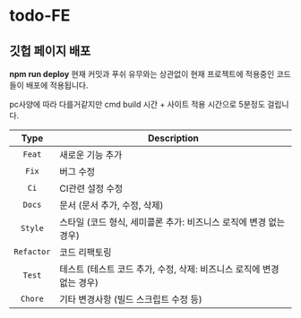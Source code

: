 # todo-FE

## 깃헙 페이지 배포 
<b>npm run deploy</b>
현재 커밋과 푸쉬 유무와는 상관없이 현재 프로젝트에 적용중인 코드들이 배포에 적용됩니다. 

pc사양에 따라 다를거같지만 cmd build 시간 + 사이트 적용 시간으로 5분정도 걸립니다.


|    Type    | Description                                                           |
| :--------: | --------------------------------------------------------------------- |
|   `Feat`   | 새로운 기능 추가                                                      |
|   `Fix`    | 버그 수정                                                             |
|    `Ci`    | CI관련 설정 수정                                                      |
|   `Docs`   | 문서 (문서 추가, 수정, 삭제)                                          |
|  `Style`   | 스타일 (코드 형식, 세미콜론 추가: 비즈니스 로직에 변경 없는 경우)     |
| `Refactor` | 코드 리팩토링                                                         |
|   `Test`   | 테스트 (테스트 코드 추가, 수정, 삭제: 비즈니스 로직에 변경 없는 경우) |
|  `Chore`   | 기타 변경사항 (빌드 스크립트 수정 등)                                 |
